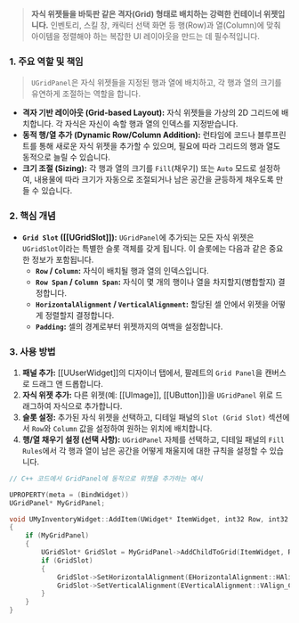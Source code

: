 ---
---
> **자식 위젯들을 바둑판 같은 격자(Grid) 형태로 배치하는 강력한 컨테이너 위젯입니다.** 인벤토리, 스킬 창, 캐릭터 선택 화면 등 행(Row)과 열(Column)에 맞춰 아이템을 정렬해야 하는 복잡한 UI 레이아웃을 만드는 데 필수적입니다.

### **1. 주요 역할 및 책임**
> `UGridPanel`은 자식 위젯들을 지정된 행과 열에 배치하고, 각 행과 열의 크기를 유연하게 조절하는 역할을 합니다.
* **격자 기반 레이아웃 (Grid-based Layout):**
    자식 위젯들을 가상의 2D 그리드에 배치합니다. 각 자식은 자신이 속할 행과 열의 인덱스를 지정받습니다.
* **동적 행/열 추가 (Dynamic Row/Column Addition):**
    런타임에 코드나 블루프린트를 통해 새로운 자식 위젯을 추가할 수 있으며, 필요에 따라 그리드의 행과 열도 동적으로 늘릴 수 있습니다.
* **크기 조절 (Sizing):**
    각 행과 열의 크기를 `Fill`(채우기) 또는 `Auto` 모드로 설정하여, 내용물에 따라 크기가 자동으로 조절되거나 남은 공간을 균등하게 채우도록 만들 수 있습니다.

### **2. 핵심 개념**
* **`Grid Slot` ([[UGridSlot]]):**
    `UGridPanel`에 추가되는 모든 자식 위젯은 `UGridSlot`이라는 특별한 슬롯 객체를 갖게 됩니다. 이 슬롯에는 다음과 같은 중요한 정보가 포함됩니다.
    * **`Row` / `Column`:** 자식이 배치될 행과 열의 인덱스입니다.
    * **`Row Span` / `Column Span`:** 자식이 몇 개의 행이나 열을 차지할지(병합할지) 결정합니다.
    * **`HorizontalAlignment` / `VerticalAlignment`:** 할당된 셀 안에서 위젯을 어떻게 정렬할지 결정합니다.
    * **`Padding`:** 셀의 경계로부터 위젯까지의 여백을 설정합니다.

### **3. 사용 방법**
1.  **패널 추가:** [[UUserWidget]]의 디자이너 탭에서, 팔레트의 `Grid Panel`을 캔버스로 드래그 앤 드롭합니다.
2.  **자식 위젯 추가:** 다른 위젯(예: [[UImage]], [[UButton]])을 `UGridPanel` 위로 드래그하여 자식으로 추가합니다.
3.  **슬롯 설정:** 추가된 자식 위젯을 선택하고, 디테일 패널의 `Slot (Grid Slot)` 섹션에서 `Row`와 `Column` 값을 설정하여 원하는 위치에 배치합니다.
4.  **행/열 채우기 설정 (선택 사항):** `UGridPanel` 자체를 선택하고, 디테일 패널의 `Fill Rules`에서 각 행과 열이 남은 공간을 어떻게 채울지에 대한 규칙을 설정할 수 있습니다.

```cpp
// C++ 코드에서 GridPanel에 동적으로 위젯을 추가하는 예시

UPROPERTY(meta = (BindWidget))
UGridPanel* MyGridPanel;

void UMyInventoryWidget::AddItem(UWidget* ItemWidget, int32 Row, int32 Column)
{
    if (MyGridPanel)
    {
        UGridSlot* GridSlot = MyGridPanel->AddChildToGrid(ItemWidget, Row, Column);
        if (GridSlot)
        {
            GridSlot->SetHorizontalAlignment(EHorizontalAlignment::HAlign_Center);
            GridSlot->SetVerticalAlignment(EVerticalAlignment::VAlign_Center);
        }
    }
}
```